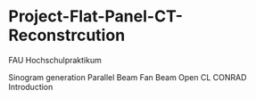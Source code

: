 # Project-Flat-Panel-CT-Reconstrcution
FAU Hochschulpraktikum

  Sinogram generation
  Parallel Beam
  Fan Beam
  Open CL
  CONRAD Introduction
